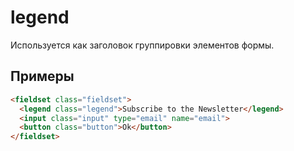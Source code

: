 # legend

Используется как заголовок группировки элементов формы.

## Примеры

```html
<fieldset class="fieldset">
  <legend class="legend">Subscribe to the Newsletter</legend>
  <input class="input" type="email" name="email">
  <button class="button">Ok</button>
</fieldset>
```
